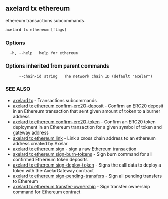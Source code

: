 ## axelard tx ethereum

ethereum transactions subcommands

```
axelard tx ethereum [flags]
```

### Options

```
  -h, --help   help for ethereum
```

### Options inherited from parent commands

```
      --chain-id string   The network chain ID (default "axelar")
```

### SEE ALSO

- [axelard tx](axelard_tx.md)	 - Transactions subcommands
- [axelard tx ethereum confirm-erc20-deposit](axelard_tx_ethereum_confirm-erc20-deposit.md)	 - Confirm an ERC20 deposit in an Ethereum transaction that sent given amount of token to a burner address
- [axelard tx ethereum confirm-erc20-token](axelard_tx_ethereum_confirm-erc20-token.md)	 - Confirm an ERC20 token deployment in an Ethereum transaction for a given symbol of token and gateway address
- [axelard tx ethereum link](axelard_tx_ethereum_link.md)	 - Link a cross chain address to an ethereum address created by Axelar
- [axelard tx ethereum sign](axelard_tx_ethereum_sign.md)	 - sign a raw Ethereum transaction
- [axelard tx ethereum sign-burn-tokens](axelard_tx_ethereum_sign-burn-tokens.md)	 - Sign burn command for all confirmed Ethereum token deposits
- [axelard tx ethereum sign-deploy-token](axelard_tx_ethereum_sign-deploy-token.md)	 - Signs the call data to deploy a token with the AxelarGateway contract
- [axelard tx ethereum sign-pending-transfers](axelard_tx_ethereum_sign-pending-transfers.md)	 - Sign all pending transfers to Ethereum
- [axelard tx ethereum transfer-ownership](axelard_tx_ethereum_transfer-ownership.md)	 - Sign transfer ownership command for Ethereum contract
